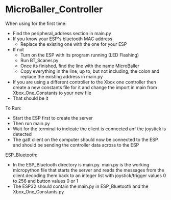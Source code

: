 # MicroBaller_Controller

When using for the first time:
- Find the peripheral_address section in main.py
- If you know your ESP's bluetooth MAC address 
  - Replace the existing one with the one for your ESP
- If not 
  - Turn on the ESP with its program running (LED Flashing)
  - Run BT_Scaner.py
  - Once its finished, find the line with the name MicroBaller
  - Copy everything in the line, up to, but not including, the colon and replace the existing address in main.py
- If you are using a different controller to the Xbox one controller then create a new constants file for it and change the import in main from Xbox_One_Constants to your new file
- That should be it

To Run:
- Start the ESP first to create the server
- Then run main.py
- Wait for the terminal to indicate the client is connected anf the joystick is detected 
- The gatt client on the computer should now be connected to the ESP and should be sending the controller data across to the ESP 

ESP_Bluetooth:
- In the ESP_Bluetooth directory is main.py. main.py is the working micropython file that starts the server and reads the messages from the client decoding them back to an integer list with joystick/trigger values 0 to 256 and button values 0 or 1
- The ESP32 should contain the main.py in ESP_Bluetooth and the Xbox_One_Constants.py